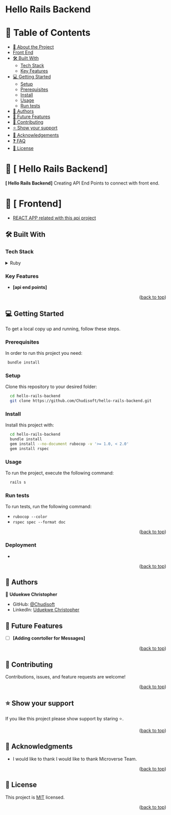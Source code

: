 # Hello Rails Backend

<a name="readme-top"></a>

# 📗 Table of Contents

- [📖 About the Project](#about-project)
- [ Front End](#front)
- [🛠 Built With](#built-with)
  - [Tech Stack](#tech-stack)
  - [Key Features](#key-features)
- [💻 Getting Started](#getting-started)
  - [Setup](#setup)
  - [Prerequisites](#prerequisites)
  - [Install](#install)
  - [Usage](#usage)
  - [Run tests](#run-tests)
- [👥 Authors](#authors)
- [🔭 Future Features](#future-features)
- [🤝 Contributing](#contributing)
- [⭐️ Show your support](#support)
- [🙏 Acknowledgements](#acknowledgements)
- [❓ FAQ](#faq)
- [📝 License](#license)

<!-- PROJECT DESCRIPTION -->

# 📖 [ Hello Rails Backend] <a name="about-project"></a>

**[ Hello Rails Backend]** Creating API End Points to connect with front end.

# 📖 [ Frontend] <a name="front"></a>

- [REACT APP related with this api project](https://github.com/Chudisoft/hello-react-front-end)

## 🛠 Built With <a name="built-with"></a>

### Tech Stack <a name="tech-stack"></a>

<details>
  <summary>Ruby</summary>
  <ul>
<li>

<a name="livelink"></a>

- [Click here to read more about ruby](https://www.ruby-lang.org/en/)

   </li>
  </ul>

</details>

<!-- Features -->

### Key Features <a name="key-features"></a>

- **[api end points]**

<p align="right">(<a href="#readme-top">back to top</a>)</p>

<!-- GETTING STARTED -->

## 💻 Getting Started <a name="getting-started"></a>

To get a local copy up and running, follow these steps.

### Prerequisites

In order to run this project you need:

```sh
 bundle install
```

### Setup

Clone this repository to your desired folder:

```sh
  cd hello-rails-backend
  git clone https://github.com/Chudisoft/hello-rails-backend.git
```

### Install

Install this project with:

```sh
  cd hello-rails-backend
  bundle install
  gem install --no-document rubocop -v '>= 1.0, < 2.0'
  gem install rspec
```

### Usage

To run the project, execute the following command:

```sh
  rails s
```

### Run tests

To run tests, run the following command:

- `rubocop --color`
- `rspec spec --format doc`
<p align="right">(<a href="#readme-top">back to top</a>)</p>

### Deployment

-

<p align="right">(<a href="#readme-top">back to top</a>)</p>

<!-- AUTHORS -->

## 👥 Authors <a name="authors"></a>

👤 **Uduekwe Christopher**

- GitHub: [@Chudisoft](https://github.com/chudisoft/)
- LinkedIn: [Uduekwe Christopher](https://www.linkedin.com/in/chudisoft/)

<!-- FUTURE FEATURES -->

## 🔭 Future Features <a name="future-features"></a>

- [ ] **[Adding conrtoller for Messages]**

<p align="right">(<a href="#readme-top">back to top</a>)</p>

<!-- CONTRIBUTING -->

## 🤝 Contributing <a name="contributing"></a>

Contributions, issues, and feature requests are welcome!

<p align="right">(<a href="#readme-top">back to top</a>)</p>

<!-- SUPPORT -->

## ⭐️ Show your support <a name="support"></a>

If you like this project please show support by staring ⭐️.

<p align="right">(<a href="#readme-top">back to top</a>)</p>

<!-- ACKNOWLEDGEMENTS -->

## 🙏 Acknowledgments <a name="acknowledgements"></a>

- I would like to thank I would like to thank Microverse Team.

<p align="right">(<a href="#readme-top">back to top</a>)</p>

<!-- LICENSE -->

## 📝 License <a name="license"></a>

This project is [MIT](./LICENSE) licensed.

<p align="right">(<a href="#readme-top">back to top</a>)</p>

